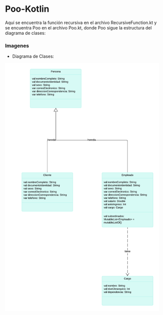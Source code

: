 # Poo-Kotlin
Aquí se encuentra la función recursiva en el archivo RecursiveFunction.kt y se encuentra Poo en el archivo Poo.kt, donde Poo sigue la estructura del diagrama de clases:
### Imagenes
- Diagrama de Clases:
<div align="center"> 
  
![Alter](Img/class.png)

</div>
